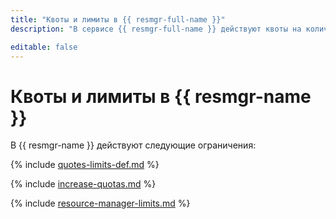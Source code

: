 ```yaml
---
title: "Квоты и лимиты в {{ resmgr-full-name }}"
description: "В сервисе {{ resmgr-full-name }} действуют квоты на количество облаков в организации и количество каталогов в облаке. Лимиты не определены."

editable: false
---
```


# Квоты и лимиты в {{ resmgr-name }}


В {{ resmgr-name }} действуют следующие ограничения:

{% include [quotes-limits-def.md](../../_includes/quotes-limits-def.md) %}

{% include [increase-quotas.md](../../_includes/increase-quotas.md) %}

{% include [resource-manager-limits.md](../../_includes/resource-manager-limits.md) %}


